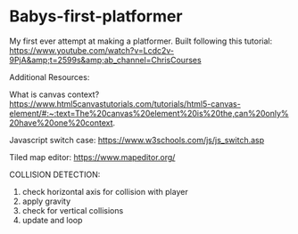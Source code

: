 # Babys-first-platformer
My first ever attempt at making a platformer. Built following this tutorial: https://www.youtube.com/watch?v=Lcdc2v-9PjA&amp;t=2599s&amp;ab_channel=ChrisCourses


Additional Resources:

What is canvas context?
https://www.html5canvastutorials.com/tutorials/html5-canvas-element/#:~:text=The%20canvas%20element%20is%20the,can%20only%20have%20one%20context.

Javascript switch case:
https://www.w3schools.com/js/js_switch.asp

Tiled map editor:
https://www.mapeditor.org/

COLLISION DETECTION:
1. check horizontal axis for collision with player
2. apply gravity
3. check for vertical collisions
4. update and loop